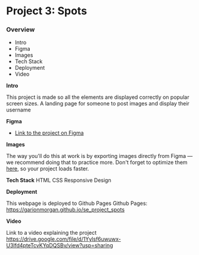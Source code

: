# Project 3: Spots

### Overview

- Intro
- Figma
- Images
- Tech Stack
- Deployment
- Video

**Intro**

This project is made so all the elements are displayed correctly on popular screen sizes. A landing page for someone to post images and display their username

**Figma**

- [Link to the project on Figma](https://www.figma.com/file/BBNm2bC3lj8QQMHlnqRsga/Sprint-3-Project-%E2%80%94-Spots?type=design&node-id=2%3A60&mode=design&t=afgNFybdorZO6cQo-1)

**Images**

The way you'll do this at work is by exporting images directly from Figma — we recommend doing that to practice more. Don't forget to optimize them [here](https://tinypng.com/), so your project loads faster.

**Tech Stack**
HTML
CSS
Responsive Design

**Deployment**

This webpage is deployed to Github Pages
Github Pages: https://garionmorgan.github.io/se_project_spots

**Video**

Link to a video explaining the project 
https://drive.google.com/file/d/1Yylsf6uwuwx-U3lfd4pteTcvKYqDQSBv/view?usp=sharing
